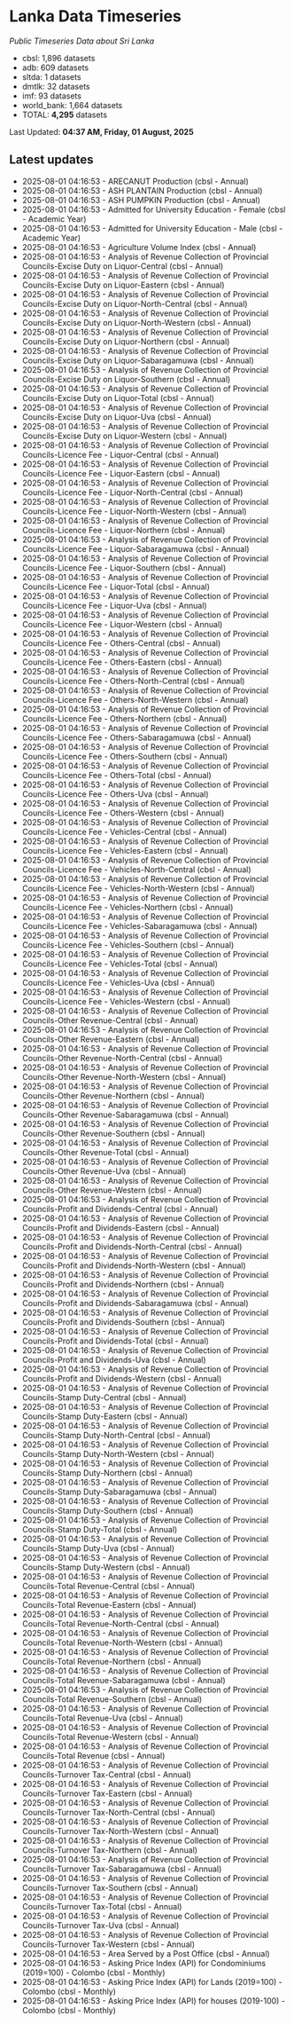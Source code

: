 # Lanka Data Timeseries
*Public Timeseries Data about Sri Lanka*

* cbsl: 1,896 datasets
* adb: 609 datasets
* sltda: 1 datasets
* dmtlk: 32 datasets
* imf: 93 datasets
* world_bank: 1,664 datasets
* TOTAL: **4,295** datasets

Last Updated: **04:37 AM, Friday, 01 August, 2025**

## Latest updates

* 2025-08-01 04:16:53 - ARECANUT Production (cbsl - Annual)
* 2025-08-01 04:16:53 - ASH PLANTAIN Production (cbsl - Annual)
* 2025-08-01 04:16:53 - ASH PUMPKIN Production (cbsl - Annual)
* 2025-08-01 04:16:53 - Admitted for University Education - Female (cbsl - Academic Year)
* 2025-08-01 04:16:53 - Admitted for University Education - Male (cbsl - Academic Year)
* 2025-08-01 04:16:53 - Agriculture Volume Index (cbsl - Annual)
* 2025-08-01 04:16:53 - Analysis of Revenue Collection of Provincial Councils-Excise Duty on Liquor-Central (cbsl - Annual)
* 2025-08-01 04:16:53 - Analysis of Revenue Collection of Provincial Councils-Excise Duty on Liquor-Eastern (cbsl - Annual)
* 2025-08-01 04:16:53 - Analysis of Revenue Collection of Provincial Councils-Excise Duty on Liquor-North-Central (cbsl - Annual)
* 2025-08-01 04:16:53 - Analysis of Revenue Collection of Provincial Councils-Excise Duty on Liquor-North-Western (cbsl - Annual)
* 2025-08-01 04:16:53 - Analysis of Revenue Collection of Provincial Councils-Excise Duty on Liquor-Northern (cbsl - Annual)
* 2025-08-01 04:16:53 - Analysis of Revenue Collection of Provincial Councils-Excise Duty on Liquor-Sabaragamuwa (cbsl - Annual)
* 2025-08-01 04:16:53 - Analysis of Revenue Collection of Provincial Councils-Excise Duty on Liquor-Southern (cbsl - Annual)
* 2025-08-01 04:16:53 - Analysis of Revenue Collection of Provincial Councils-Excise Duty on Liquor-Total (cbsl - Annual)
* 2025-08-01 04:16:53 - Analysis of Revenue Collection of Provincial Councils-Excise Duty on Liquor-Uva (cbsl - Annual)
* 2025-08-01 04:16:53 - Analysis of Revenue Collection of Provincial Councils-Excise Duty on Liquor-Western (cbsl - Annual)
* 2025-08-01 04:16:53 - Analysis of Revenue Collection of Provincial Councils-Licence Fee - Liquor-Central (cbsl - Annual)
* 2025-08-01 04:16:53 - Analysis of Revenue Collection of Provincial Councils-Licence Fee - Liquor-Eastern (cbsl - Annual)
* 2025-08-01 04:16:53 - Analysis of Revenue Collection of Provincial Councils-Licence Fee - Liquor-North-Central (cbsl - Annual)
* 2025-08-01 04:16:53 - Analysis of Revenue Collection of Provincial Councils-Licence Fee - Liquor-North-Western (cbsl - Annual)
* 2025-08-01 04:16:53 - Analysis of Revenue Collection of Provincial Councils-Licence Fee - Liquor-Northern (cbsl - Annual)
* 2025-08-01 04:16:53 - Analysis of Revenue Collection of Provincial Councils-Licence Fee - Liquor-Sabaragamuwa (cbsl - Annual)
* 2025-08-01 04:16:53 - Analysis of Revenue Collection of Provincial Councils-Licence Fee - Liquor-Southern (cbsl - Annual)
* 2025-08-01 04:16:53 - Analysis of Revenue Collection of Provincial Councils-Licence Fee - Liquor-Total (cbsl - Annual)
* 2025-08-01 04:16:53 - Analysis of Revenue Collection of Provincial Councils-Licence Fee - Liquor-Uva (cbsl - Annual)
* 2025-08-01 04:16:53 - Analysis of Revenue Collection of Provincial Councils-Licence Fee - Liquor-Western (cbsl - Annual)
* 2025-08-01 04:16:53 - Analysis of Revenue Collection of Provincial Councils-Licence Fee - Others-Central (cbsl - Annual)
* 2025-08-01 04:16:53 - Analysis of Revenue Collection of Provincial Councils-Licence Fee - Others-Eastern (cbsl - Annual)
* 2025-08-01 04:16:53 - Analysis of Revenue Collection of Provincial Councils-Licence Fee - Others-North-Central (cbsl - Annual)
* 2025-08-01 04:16:53 - Analysis of Revenue Collection of Provincial Councils-Licence Fee - Others-North-Western (cbsl - Annual)
* 2025-08-01 04:16:53 - Analysis of Revenue Collection of Provincial Councils-Licence Fee - Others-Northern (cbsl - Annual)
* 2025-08-01 04:16:53 - Analysis of Revenue Collection of Provincial Councils-Licence Fee - Others-Sabaragamuwa (cbsl - Annual)
* 2025-08-01 04:16:53 - Analysis of Revenue Collection of Provincial Councils-Licence Fee - Others-Southern (cbsl - Annual)
* 2025-08-01 04:16:53 - Analysis of Revenue Collection of Provincial Councils-Licence Fee - Others-Total (cbsl - Annual)
* 2025-08-01 04:16:53 - Analysis of Revenue Collection of Provincial Councils-Licence Fee - Others-Uva (cbsl - Annual)
* 2025-08-01 04:16:53 - Analysis of Revenue Collection of Provincial Councils-Licence Fee - Others-Western (cbsl - Annual)
* 2025-08-01 04:16:53 - Analysis of Revenue Collection of Provincial Councils-Licence Fee - Vehicles-Central (cbsl - Annual)
* 2025-08-01 04:16:53 - Analysis of Revenue Collection of Provincial Councils-Licence Fee - Vehicles-Eastern (cbsl - Annual)
* 2025-08-01 04:16:53 - Analysis of Revenue Collection of Provincial Councils-Licence Fee - Vehicles-North-Central (cbsl - Annual)
* 2025-08-01 04:16:53 - Analysis of Revenue Collection of Provincial Councils-Licence Fee - Vehicles-North-Western (cbsl - Annual)
* 2025-08-01 04:16:53 - Analysis of Revenue Collection of Provincial Councils-Licence Fee - Vehicles-Northern (cbsl - Annual)
* 2025-08-01 04:16:53 - Analysis of Revenue Collection of Provincial Councils-Licence Fee - Vehicles-Sabaragamuwa (cbsl - Annual)
* 2025-08-01 04:16:53 - Analysis of Revenue Collection of Provincial Councils-Licence Fee - Vehicles-Southern (cbsl - Annual)
* 2025-08-01 04:16:53 - Analysis of Revenue Collection of Provincial Councils-Licence Fee - Vehicles-Total (cbsl - Annual)
* 2025-08-01 04:16:53 - Analysis of Revenue Collection of Provincial Councils-Licence Fee - Vehicles-Uva (cbsl - Annual)
* 2025-08-01 04:16:53 - Analysis of Revenue Collection of Provincial Councils-Licence Fee - Vehicles-Western (cbsl - Annual)
* 2025-08-01 04:16:53 - Analysis of Revenue Collection of Provincial Councils-Other Revenue-Central (cbsl - Annual)
* 2025-08-01 04:16:53 - Analysis of Revenue Collection of Provincial Councils-Other Revenue-Eastern (cbsl - Annual)
* 2025-08-01 04:16:53 - Analysis of Revenue Collection of Provincial Councils-Other Revenue-North-Central (cbsl - Annual)
* 2025-08-01 04:16:53 - Analysis of Revenue Collection of Provincial Councils-Other Revenue-North-Western (cbsl - Annual)
* 2025-08-01 04:16:53 - Analysis of Revenue Collection of Provincial Councils-Other Revenue-Northern (cbsl - Annual)
* 2025-08-01 04:16:53 - Analysis of Revenue Collection of Provincial Councils-Other Revenue-Sabaragamuwa (cbsl - Annual)
* 2025-08-01 04:16:53 - Analysis of Revenue Collection of Provincial Councils-Other Revenue-Southern (cbsl - Annual)
* 2025-08-01 04:16:53 - Analysis of Revenue Collection of Provincial Councils-Other Revenue-Total (cbsl - Annual)
* 2025-08-01 04:16:53 - Analysis of Revenue Collection of Provincial Councils-Other Revenue-Uva (cbsl - Annual)
* 2025-08-01 04:16:53 - Analysis of Revenue Collection of Provincial Councils-Other Revenue-Western (cbsl - Annual)
* 2025-08-01 04:16:53 - Analysis of Revenue Collection of Provincial Councils-Profit and Dividends-Central (cbsl - Annual)
* 2025-08-01 04:16:53 - Analysis of Revenue Collection of Provincial Councils-Profit and Dividends-Eastern (cbsl - Annual)
* 2025-08-01 04:16:53 - Analysis of Revenue Collection of Provincial Councils-Profit and Dividends-North-Central (cbsl - Annual)
* 2025-08-01 04:16:53 - Analysis of Revenue Collection of Provincial Councils-Profit and Dividends-North-Western (cbsl - Annual)
* 2025-08-01 04:16:53 - Analysis of Revenue Collection of Provincial Councils-Profit and Dividends-Northern (cbsl - Annual)
* 2025-08-01 04:16:53 - Analysis of Revenue Collection of Provincial Councils-Profit and Dividends-Sabaragamuwa (cbsl - Annual)
* 2025-08-01 04:16:53 - Analysis of Revenue Collection of Provincial Councils-Profit and Dividends-Southern (cbsl - Annual)
* 2025-08-01 04:16:53 - Analysis of Revenue Collection of Provincial Councils-Profit and Dividends-Total (cbsl - Annual)
* 2025-08-01 04:16:53 - Analysis of Revenue Collection of Provincial Councils-Profit and Dividends-Uva (cbsl - Annual)
* 2025-08-01 04:16:53 - Analysis of Revenue Collection of Provincial Councils-Profit and Dividends-Western (cbsl - Annual)
* 2025-08-01 04:16:53 - Analysis of Revenue Collection of Provincial Councils-Stamp Duty-Central (cbsl - Annual)
* 2025-08-01 04:16:53 - Analysis of Revenue Collection of Provincial Councils-Stamp Duty-Eastern (cbsl - Annual)
* 2025-08-01 04:16:53 - Analysis of Revenue Collection of Provincial Councils-Stamp Duty-North-Central (cbsl - Annual)
* 2025-08-01 04:16:53 - Analysis of Revenue Collection of Provincial Councils-Stamp Duty-North-Western (cbsl - Annual)
* 2025-08-01 04:16:53 - Analysis of Revenue Collection of Provincial Councils-Stamp Duty-Northern (cbsl - Annual)
* 2025-08-01 04:16:53 - Analysis of Revenue Collection of Provincial Councils-Stamp Duty-Sabaragamuwa (cbsl - Annual)
* 2025-08-01 04:16:53 - Analysis of Revenue Collection of Provincial Councils-Stamp Duty-Southern (cbsl - Annual)
* 2025-08-01 04:16:53 - Analysis of Revenue Collection of Provincial Councils-Stamp Duty-Total (cbsl - Annual)
* 2025-08-01 04:16:53 - Analysis of Revenue Collection of Provincial Councils-Stamp Duty-Uva (cbsl - Annual)
* 2025-08-01 04:16:53 - Analysis of Revenue Collection of Provincial Councils-Stamp Duty-Western (cbsl - Annual)
* 2025-08-01 04:16:53 - Analysis of Revenue Collection of Provincial Councils-Total Revenue-Central (cbsl - Annual)
* 2025-08-01 04:16:53 - Analysis of Revenue Collection of Provincial Councils-Total Revenue-Eastern (cbsl - Annual)
* 2025-08-01 04:16:53 - Analysis of Revenue Collection of Provincial Councils-Total Revenue-North-Central (cbsl - Annual)
* 2025-08-01 04:16:53 - Analysis of Revenue Collection of Provincial Councils-Total Revenue-North-Western (cbsl - Annual)
* 2025-08-01 04:16:53 - Analysis of Revenue Collection of Provincial Councils-Total Revenue-Northern (cbsl - Annual)
* 2025-08-01 04:16:53 - Analysis of Revenue Collection of Provincial Councils-Total Revenue-Sabaragamuwa (cbsl - Annual)
* 2025-08-01 04:16:53 - Analysis of Revenue Collection of Provincial Councils-Total Revenue-Southern (cbsl - Annual)
* 2025-08-01 04:16:53 - Analysis of Revenue Collection of Provincial Councils-Total Revenue-Uva (cbsl - Annual)
* 2025-08-01 04:16:53 - Analysis of Revenue Collection of Provincial Councils-Total Revenue-Western (cbsl - Annual)
* 2025-08-01 04:16:53 - Analysis of Revenue Collection of Provincial Councils-Total Revenue (cbsl - Annual)
* 2025-08-01 04:16:53 - Analysis of Revenue Collection of Provincial Councils-Turnover Tax-Central (cbsl - Annual)
* 2025-08-01 04:16:53 - Analysis of Revenue Collection of Provincial Councils-Turnover Tax-Eastern (cbsl - Annual)
* 2025-08-01 04:16:53 - Analysis of Revenue Collection of Provincial Councils-Turnover Tax-North-Central (cbsl - Annual)
* 2025-08-01 04:16:53 - Analysis of Revenue Collection of Provincial Councils-Turnover Tax-North-Western (cbsl - Annual)
* 2025-08-01 04:16:53 - Analysis of Revenue Collection of Provincial Councils-Turnover Tax-Northern (cbsl - Annual)
* 2025-08-01 04:16:53 - Analysis of Revenue Collection of Provincial Councils-Turnover Tax-Sabaragamuwa (cbsl - Annual)
* 2025-08-01 04:16:53 - Analysis of Revenue Collection of Provincial Councils-Turnover Tax-Southern (cbsl - Annual)
* 2025-08-01 04:16:53 - Analysis of Revenue Collection of Provincial Councils-Turnover Tax-Total (cbsl - Annual)
* 2025-08-01 04:16:53 - Analysis of Revenue Collection of Provincial Councils-Turnover Tax-Uva (cbsl - Annual)
* 2025-08-01 04:16:53 - Analysis of Revenue Collection of Provincial Councils-Turnover Tax-Western (cbsl - Annual)
* 2025-08-01 04:16:53 - Area Served by a Post Office (cbsl - Annual)
* 2025-08-01 04:16:53 - Asking Price Index (API) for Condominiums (2019=100) - Colombo (cbsl - Monthly)
* 2025-08-01 04:16:53 - Asking Price Index (API) for Lands (2019=100) - Colombo (cbsl - Monthly)
* 2025-08-01 04:16:53 - Asking Price Index (API) for houses (2019-100) - Colombo (cbsl - Monthly)